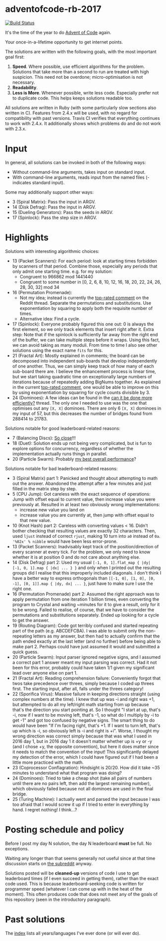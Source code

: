# adventofcode-rb-2017

[![Build Status](https://travis-ci.org/petertseng/adventofcode-rb-2017.svg?branch=master)](https://travis-ci.org/petertseng/adventofcode-rb-2017)

It's the time of the year to do [Advent of Code](http://adventofcode.com) again.

Your once-in-a-lifetime opportunity to get internet points.

The solutions are written with the following goals, with the most important goal first:

1. **Speed**.
   Where possible, use efficient algorithms for the problem.
   Solutions that take more than a second to run are treated with high suspicion.
   This need not be overdone; micro-optimisation is not necessary.
2. **Readability**.
3. **Less is More**.
   Whenever possible, write less code.
   Especially prefer not to duplicate code.
   This helps keeps solutions readable too.

All solutions are written in Ruby (with some particularly slow sections also written in C).
Features from 2.4.x will be used, with no regard for compatibility with past versions.
Travis CI verifies that everything continues to work with 2.4.x.
It additionally shows which problems do and do not work with 2.3.x.

# Input

In general, all solutions can be invoked in both of the following ways:

* Without command-line arguments, takes input on standard input.
* With command-line arguments, reads input from the named files (- indicates standard input).

Some may additionally support other ways:

* 3 (Spiral Matrix): Pass the input in ARGV.
* 14 (Disk Defrag): Pass the input in ARGV.
* 15 (Dueling Generators): Pass the seeds in ARGV.
* 17 (Spinlock): Pass the step size in ARGV.

# Highlights

Solutions with interesting algorithmic choices:

* 13 (Packet Scanners):
  For each period: look at starting times forbidden by scanners of that period.
  Combine those, especially any periods that only admit one starting time.
  e.g. for my solution:
  * Congruent to 966862 mod 1441440
  * Congruent to some number in [0, 2, 6, 8, 10, 12, 16, 18, 20, 22, 24, 26, 28, 30, 32] mod 34
* 16 (Permutation Promenade):
  * Not my idea; instead is currently the [top-rated comment](https://www.reddit.com/r/adventofcode/comments/7k572l/2017_day_16_solutions/drbqb27/) on the Reddit thread.
    Separate the permutations and substitutions.
    Use exponentiation by squaring to apply both the requisite number of times.
  * Alternative idea: Find a cycle.
* 17 (Spinlock):
  Everyone probably figured this one out: 0 is always the first element, so we only track elements that insert right after it.
  Extra step: Note that if the spinlock is sufficiently far away from the right end of the buffer, we can take multiple steps before it wraps.
  Using this fact, we can avoid taking as many moduli.
  From time to time I also see other solutions using the exact name `fits` for this.
* 21 (Fractal Art):
  Mostly explained in comments; the board can be decomposed into independent sub-boards that develop independently of one another.
  Thus, we can simply keep track of how many of each sub-board there are.
  I believe the enhancement process is linear time, but we start taking quadratic time on exceptionally large numbers of iterations because of repeatedly adding BigNums together.
  As explained in the current [top-rated comment](https://www.reddit.com/r/adventofcode/comments/7l78eb/2017_day_21_solutions/drks1g2/), one would be able to improve on this by using exponentiation by squaring for cycle counts divisible by 3.
* 24 (Dominoes):
  A few ideas can be found in the [can it be done more efficiently?](https://www.reddit.com/r/adventofcode/comments/7lunzu/2017_day_24_so_can_it_be_done_more_efficiently/) thread.
  The only one I needed to use was the one that optimises out any `[X, X]` dominoes.
  There are only 6 `[X, X]` dominoes in my input of 57, but this decreases the number of bridges found from 288414 to 21783.

Solutions notable for good leaderboard-related reasons:

* 7 (Balancing Discs):
  [So close](http://adventofcode.com/2017/leaderboard/day/7)!!!
* 18 (Duet):
  Solution ends up not being very complicated, but is fun to explore options for concurrency, regardless of whether the implementation actually runs things in parallel.
* 20 (Particle Swarm):
  Probably [my best overall performance](http://adventofcode.com/2017/leaderboard/day/20)?

Solutions notable for bad leaderboard-related reasons:

* 3 (Spiral Matrix) part 1:
  Panicked and thought about attempting to math out the answer. Abandoned the attempt after a few minutes and just filled in the matrix step by step.
* 5 (CPU Jump):
  Got careless with the exact sequence of operations: Jump with offset equal to current value, then increase value you were previously at.
  Resulted in at least two obviously wrong implementations:
  * increase new value you land on
  * increase value you are currently at, then jump with offset equal to that new value.
* 10 (Knot Hash) part 2:
  Careless with converting values < 16.
  Didn't bother checking that resulting values are exactly 32 characters.
  Then, used `ljust` instead of correct `rjust`, making 10 turn into `a0` instead of `0a`.
  `'%02x' % nibble` would have been less error-prone.
* 13 (Packet Scanners):
  Inadvisably kept track of the position/direction of every scanner at every tick.
  For the problem, we only need to know whether it is at position 0 and do not care about anything else.
* 14 (Disk Defrag) part 2:
  Used my usual `[-1, 0, 1].flat_map { |dy| [-1, 0, 1].map { |dx| ... } }` and only when I printed out the resulting groups did I realise that this improperly included diagonals.
  I don't think I have a better way to express orthogonals than `[[-1, 0], [1, 0], [0, -1], [0, 1]].map { |dy, dx| ... }`, just have to make sure I use the right one.
* 16 (Permutation Promenade) part 2:
  Assumed the right approach was to apply permutation from one iteration 1 billion times, even converting the program to Crystal and waiting ~minutes for it to give a result, only for it to be wrong.
  Failed to realise, of course, that we have to consider the permutations and substitutions separately.
  Ended up looking for a cycle to get the answer.
* 19 (Routing Diagram):
  Code got terribly confused and started repeating part of the path (e.g. ABCDEFCBA).
  I was able to submit only the non-repeating letters as my answer, but then had to actually confirm that the path ended exactly at the last letter (and no further) before being able to make part 2.
  Perhaps could have just assumed it would and submitted a quick guess.
* 20 (Particle Swarm):
  Input parser ignored negative signs, and I assumed a correct part 1 answer meant my input parsing was correct.
  Had it not been for this error, probably could have taken 1/1 given my significant lead over anyone else on part 1.
* 21 (Fractal Art):
  Reading comprehension failure: Conveniently forgot that twos take precedence over threes, simply because I coded up threes first.
  The starting input, after all, falls under the threes category!
* 22 (Sporifica Virus):
  Massive failure in keeping directions straight (using complex numbers at the time).
  I knew that up was -i and right was +1, but attempted to do all my left/right math starting from up because that's the direction you start pointing at.
  So I thought "I start at up, that's -i, now if I want to be moving left, that's -1, so what do I multiply by -i to get -1" and got too confused by negative signs.
  The smart thing to do would have been "If I'm facing right, that's +1. If I want to turn left, that's up which is -i, so obviously left is -i and right is +i".
  Worse, I thought my wrong direction was correct simply because that was what I used in 2016 day 1, but in 2016 day 1 it doesn't matter whether up is +y or -y (and I chose +y, the opposite convention), but here it does matter since it needs to match the convention of the input!
  This significantly delayed my detection of the error, which I could have figured out if I had been a little more practiced with the math.
* 23 (Coprocessor Conflagration):
  Hindsight is 20/20.
  How did it take ~35 minutes to understand what that program was doing?
* 24 (Dominoes):
  Tried to take a cheap shot (take all pairs of numbers until there are no pairs left, then add the largest remaining number), which obviously failed because not all dominoes are used in the final bridge.
* 25 (Turing Machine):
  I actually went and parsed the input because I was too afraid that I would screw it up if I tried to enter in everything by hand.
  I regret nothing!
  I think...?

# Posting schedule and policy

Before I post my day N solution, the day N leaderboard **must** be full.
No exceptions.

Waiting any longer than that seems generally not useful since at that time discussion starts on [the subreddit](https://www.reddit.com/r/adventofcode) anyway.

Solutions posted will be **cleaned-up** versions of code I use to get leaderboard times (if I even succeed in getting them), rather than the exact code used.
This is because leaderboard-seeking code is written for programmer speed (whatever I can come up with in the heat of the moment).
This often produces code that does not meet any of the goals of this repository (seen in the introductory paragraph).

# Past solutions

The [index](https://github.com/petertseng/adventofcode-common/blob/master/index.md) lists all years/languages I've ever done (or will ever do).
